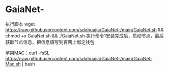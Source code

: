 # GaiaNet-
执行脚本 wget https://raw.githubusercontent.com/sdohuajia/GaiaNet-/main/GaiaNet.sh && chmod +x GaiaNet.sh && ./GaiaNet.sh
执行命令1安装完成后，启动节点，最后获取节点信息，把信息填写到官网上绑定钱包

苹果MAC：curl -fsSL https://raw.githubusercontent.com/sdohuajia/GaiaNet-/main/GaiaNet-Mac.sh | bash 
